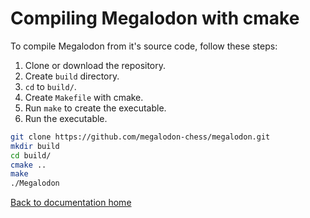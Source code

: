 # Compiling Megalodon with cmake

To compile Megalodon from it's source code, follow these steps:

1. Clone or download the repository.
2. Create `build` directory.
3. `cd` to `build/`.
4. Create `Makefile` with cmake.
5. Run `make` to create the executable.
6. Run the executable.

``` bash
git clone https://github.com/megalodon-chess/megalodon.git
mkdir build
cd build/
cmake ..
make
./Megalodon
```

[Back to documentation home][home]

[home]: https://megalodon-chess.github.io/megalodon/
